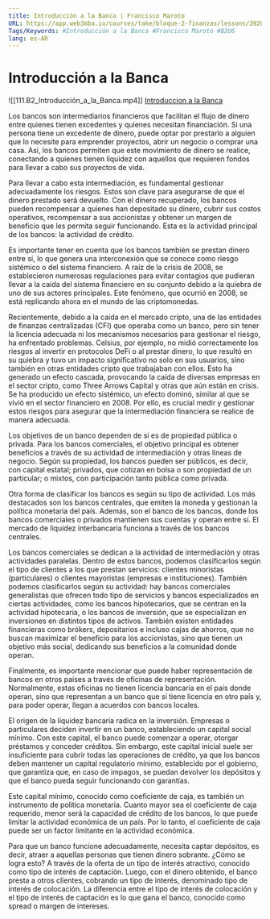 ```yaml
---
title: Introducción a la Banca | Francisco Maroto
URL: https://app.web3mba.io/courses/take/bloque-2-finanzas/lessons/39204610-6-1-introduccion-a-la-banca-francisco-maroto
Tags/Keywords: #Introducción a la Banca #Francisco Maroto #B2U6
lang: es-AR
---
```

# Introducción a la Banca
![[111.B2_Introducción_a_la_Banca.mp4]]
[Introduccion a la Banca](https://app.web3mba.io?wvideo=nepnvaj4j1)

Los bancos son intermediarios financieros que facilitan el flujo de dinero entre quienes tienen excedentes y quienes necesitan financiación. Si una persona tiene un excedente de dinero, puede optar por prestarlo a alguien que lo necesite para emprender proyectos, abrir un negocio o comprar una casa. Así, los bancos permiten que este movimiento de dinero se realice, conectando a quienes tienen liquidez con aquellos que requieren fondos para llevar a cabo sus proyectos de vida.

Para llevar a cabo esta intermediación, es fundamental gestionar adecuadamente los riesgos. Estos son clave para asegurarse de que el dinero prestado será devuelto. Con el dinero recuperado, los bancos pueden recompensar a quienes han depositado su dinero, cubrir sus costos operativos, recompensar a sus accionistas y obtener un margen de beneficio que les permita seguir funcionando. Esta es la actividad principal de los bancos: la actividad de crédito.

Es importante tener en cuenta que los bancos también se prestan dinero entre sí, lo que genera una interconexión que se conoce como riesgo sistémico o del sistema financiero. A raíz de la crisis de 2008, se establecieron numerosas regulaciones para evitar contagios que pudieran llevar a la caída del sistema financiero en su conjunto debido a la quiebra de uno de sus actores principales. Este fenómeno, que ocurrió en 2008, se está replicando ahora en el mundo de las criptomonedas.

Recientemente, debido a la caída en el mercado cripto, una de las entidades de finanzas centralizadas (CFI) que operaba como un banco, pero sin tener la licencia adecuada ni los mecanismos necesarios para gestionar el riesgo, ha enfrentado problemas. Celsius, por ejemplo, no midió correctamente los riesgos al invertir en protocolos DeFi o al prestar dinero, lo que resultó en su quiebra y tuvo un impacto significativo no solo en sus usuarios, sino también en otras entidades cripto que trabajaban con ellos. Esto ha generado un efecto cascada, provocando la caída de diversas empresas en el sector cripto, como Three Arrows Capital y otras que aún están en crisis. Se ha producido un efecto sistémico, un efecto dominó, similar al que se vivió en el sector financiero en 2008. Por ello, es crucial medir y gestionar estos riesgos para asegurar que la intermediación financiera se realice de manera adecuada.

Los objetivos de un banco dependen de si es de propiedad pública o privada. Para los bancos comerciales, el objetivo principal es obtener beneficios a través de su actividad de intermediación y otras líneas de negocio. Según su propiedad, los bancos pueden ser públicos, es decir, con capital estatal; privados, que cotizan en bolsa o son propiedad de un particular; o mixtos, con participación tanto pública como privada.

Otra forma de clasificar los bancos es según su tipo de actividad. Los más destacados son los bancos centrales, que emiten la moneda y gestionan la política monetaria del país. Además, son el banco de los bancos, donde los bancos comerciales o privados mantienen sus cuentas y operan entre sí. El mercado de liquidez interbancaria funciona a través de los bancos centrales.

Los bancos comerciales se dedican a la actividad de intermediación y otras actividades paralelas. Dentro de estos bancos, podemos clasificarlos según el tipo de clientes a los que prestan servicios: clientes minoristas (particulares) o clientes mayoristas (empresas e instituciones). También podemos clasificarlos según su actividad: hay bancos comerciales generalistas que ofrecen todo tipo de servicios y bancos especializados en ciertas actividades, como los bancos hipotecarios, que se centran en la actividad hipotecaria, o los bancos de inversión, que se especializan en inversiones en distintos tipos de activos. También existen entidades financieras como brókers, depositarios e incluso cajas de ahorros, que no buscan maximizar el beneficio para los accionistas, sino que tienen un objetivo más social, dedicando sus beneficios a la comunidad donde operan.

Finalmente, es importante mencionar que puede haber representación de bancos en otros países a través de oficinas de representación. Normalmente, estas oficinas no tienen licencia bancaria en el país donde operan, sino que representan a un banco que sí tiene licencia en otro país y, para poder operar, llegan a acuerdos con bancos locales.

El origen de la liquidez bancaria radica en la inversión. Empresas o particulares deciden invertir en un banco, estableciendo un capital social mínimo. Con este capital, el banco puede comenzar a operar, otorgar préstamos y conceder créditos. Sin embargo, este capital inicial suele ser insuficiente para cubrir todas las operaciones de crédito, ya que los bancos deben mantener un capital regulatorio mínimo, establecido por el gobierno, que garantiza que, en caso de impagos, se puedan devolver los depósitos y que el banco pueda seguir funcionando con garantías.

Este capital mínimo, conocido como coeficiente de caja, es también un instrumento de política monetaria. Cuanto mayor sea el coeficiente de caja requerido, menor será la capacidad de crédito de los bancos, lo que puede limitar la actividad económica de un país. Por lo tanto, el coeficiente de caja puede ser un factor limitante en la actividad económica.

Para que un banco funcione adecuadamente, necesita captar depósitos, es decir, atraer a aquellas personas que tienen dinero sobrante. ¿Cómo se logra esto? A través de la oferta de un tipo de interés atractivo, conocido como tipo de interés de captación. Luego, con el dinero obtenido, el banco presta a otros clientes, cobrando un tipo de interés, denominado tipo de interés de colocación. La diferencia entre el tipo de interés de colocación y el tipo de interés de captación es lo que gana el banco, conocido como spread o margen de intereses.